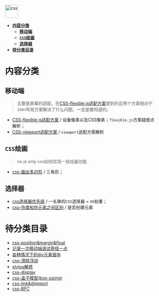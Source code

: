 <img src="https://raw.githubusercontent.com/JiangWeixian/JS-Tips/master/img/css.png" height="43px" alt="css"></img>

<!-- TOC -->

- [**内容分类**](#内容分类)
  - [**移动端**](#移动端)
  - [**`CSS`绘画**](#css绘画)
  - [**选择器**](#选择器)
- [**待分类目录**](#待分类目录)

<!-- /TOC -->

# **内容分类**

## **移动端**

> 主要是屏幕的适配。在[CSS-flexible.js适配方案](https://github.com/JiangWeixian/JS-Tips/blob/master/CSS/css-viewport%E9%80%82%E9%85%8D.md)提到的这两个方案相对于`100%`布局方案解决了什么问题。一定是要知道的。

* [CSS-flexible.js适配方案](https://github.com/JiangWeixian/JS-Tips/blob/master/CSS/css-viewport%E9%80%82%E9%85%8D.md) / 设备像素以及CSS像素；`flexible.js`方案疑惑点解析；
* [CSS-viewport适配方案](https://github.com/JiangWeixian/JS-Tips/blob/master/CSS/css-%E7%A7%BB%E5%8A%A8%E7%AB%AF%E5%83%8F%E7%B4%A0%E6%A6%82%E5%BF%B5.md) / `viewport`适配方案解析

## **`CSS`绘画**

> no js only css如何实现一些绘画功能

* [css-画出多边形](https://github.com/JiangWeixian/JS-Tips/blob/master/CSS/css-%E5%A4%9A%E8%BE%B9%E5%BD%A2.md) / 三角形；

## **选择器**

* [css选择器优先级](https://github.com/JiangWeixian/JS-Tips/blob/master/CSS/css%E9%80%89%E6%8B%A9%E5%99%A8%E4%BC%98%E5%85%88%E7%BA%A7.md) / 一长串的`CSS`选择器 = `XX`权重；
* [css-伪类和伪元素之间区别](https://github.com/JiangWeixian/JS-Tips/blob/master/CSS/css-%E4%BC%AA%E7%B1%BB%E5%92%8C%E4%BC%AA%E5%85%83%E7%B4%A0%E5%8C%BA%E5%88%AB.md) / 是否创建元素

# **待分类目录**

* [css-position&margin&float](https://github.com/JiangWeixian/JS-Tips/blob/master/CSS/css-position%26margin%26float.md)
* [记录一次移动端调试奇怪一点](https://github.com/JiangWeixian/JS-Tips/blob/master/CSS/%E7%A7%BB%E5%8A%A8%E7%AB%AF.md)
* [各种情况下的div元素居中](https://github.com/JiangWeixian/JS-Tips/blob/master/CSS/%E5%90%84%E7%A7%8D%E6%83%85%E5%86%B5%E4%B8%8B%E7%9A%84%E5%85%83%E7%B4%A0%E5%B1%85%E4%B8%AD.md)
* [css-清除浮动](https://github.com/JiangWeixian/JS-Tips/blob/master/CSS/css-%E6%B8%85%E9%99%A4%E6%B5%AE%E5%8A%A8.md)
* [stylus解惑](https://github.com/JiangWeixian/JS-Tips/blob/master/CSS/stylus%E8%A7%A3%E6%83%91.md)
* [css-display](https://github.com/JiangWeixian/JS-Tips/blob/master/CSS/css-display.md)
* [css-盒子模型(box-sizing)](https://github.com/JiangWeixian/JS-Tips/blob/master/CSS/css-boxsizing%E7%9B%92%E5%AD%90%E6%A8%A1%E5%9E%8B.md)
* [css-link&@import](https://github.com/JiangWeixian/JS-Tips/blob/master/CSS/css-link%26%40import.md)
* [css-BFC](https://github.com/JiangWeixian/JS-Tips/blob/master/CSS/css-bfc.md)